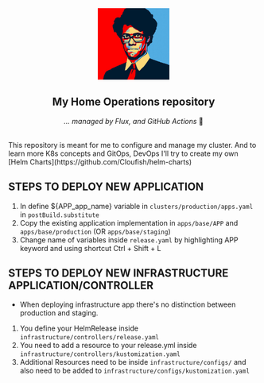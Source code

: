 <div align="center">

<img src="https://github.com/bjw-s/bjw-s/blob/main/_assets/images/logo.jpg?raw=true" width="144px" height="144px"/>

## My Home Operations repository

_... managed by Flux, and GitHub Actions_ :robot:


</div>
<br>
This repository is meant for me to configure and manage my cluster.
And to learn more K8s concepts and GitOps, DevOps 
I'll try to create my own [Helm Charts](https://github.com/Cloufish/helm-charts)

## STEPS TO DEPLOY NEW APPLICATION
1. In define ${APP_app_name} variable in `clusters/production/apps.yaml` in `postBuild.substitute`
2. Copy the existing application implementation in `apps/base/APP` and `apps/base/production` (OR `apps/base/staging`)
3. Change name of variables inside `release.yaml` by highlighting APP keyword and using shortcut Ctrl + Shift + L 

## STEPS TO DEPLOY NEW INFRASTRUCTURE APPLICATION/CONTROLLER
- When deploying infrastructure app there's no distinction between production and staging.  

1. You define your HelmRelease inside `infrastructure/controllers/release.yaml`  
2.  You need to add a resource to your release.yml inside `infrastructure/controllers/kustomization.yaml`  
3. Additional Resources need to be inside `infrastructure/configs/` and also need to be added to `infrastructure/configs/kustomization.yaml`
